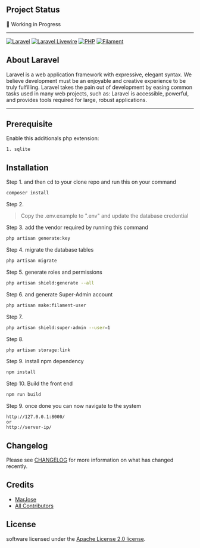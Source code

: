 ## Project Status

:construction: Working in Progress

---

[![Laravel](https://img.shields.io/badge/Laravel-v9.x-FF2D20?style=for-the-badge&logo=laravel)](https://img.shields.io/badge/Laravel-v8.x-FF2D20?style=for-the-badge&logo=laravel)
[![Laravel Livewire](https://img.shields.io/badge/Livewire-v2.x-FB70A9?style=for-the-badge)](https://img.shields.io/badge/Livewire-v2.x-FB70A9?style=for-the-badge)
[![PHP](https://img.shields.io/badge/PHP-8.0-777BB4?style=for-the-badge&logo=php)](https://img.shields.io/badge/PHP-8.0-777BB4?style=for-the-badge&logo=php)
[![Filament ](https://img.shields.io/badge/Filamentphp-v2.x-yellow?style=for-the-badge&logo=filamentphp)](https://img.shields.io/badge/PHP-8.0-777BB4?style=for-the-badge&logo=php)

## About Laravel

Laravel is a web application framework with expressive, elegant syntax. We believe development must be an enjoyable and creative experience to be truly fulfilling. Laravel takes the pain out of development by easing common tasks used in many web projects, such as:
Laravel is accessible, powerful, and provides tools required for large, robust applications.


---

## Prerequisite

Enable this additionals php extension:
```
1. sqlite

```

## Installation

Step 1. and then cd to your clone repo and run this on your command
```bash
composer install
```
Step 2.
> Copy the .env.example to ".env" and update the database credential

Step 3. add the vendor required by running this command
```bash
php artisan generate:key
```
Step 4. migrate the database tables
```bash
php artisan migrate
```
Step 5. generate roles and permissions
```bash
php artisan shield:generate --all
```
Step 6. and generate Super-Admin account
```bash
php artisan make:filament-user
```
Step 7.
```bash
php artisan shield:super-admin --user=1
```

Step 8.
```bash
php artisan storage:link
```

Step 9. install npm dependency

```bash
npm install
```

Step 10. Build the front end

```bash
npm run build
```

Step 9. once done you can now navigate to the system

```link
http://127.0.0.1:8000/ 
or
http://server-ip/
```

## Changelog

Please see [CHANGELOG](CHANGELOG.md) for more information on what has changed recently.


## Credits

- [MarJose](https://github.com/MarJose123)
- [All Contributors](../../contributors)


## License
software licensed under the [Apache License 2.0 license](https://opensource.org/license/apache-2-0/).
